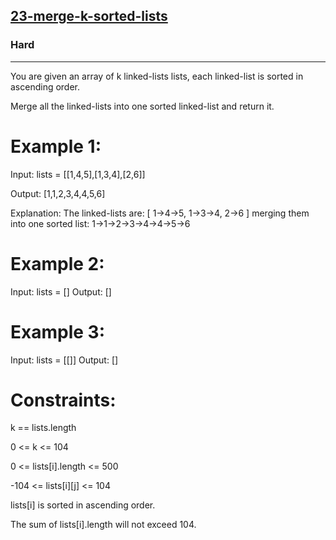 [23-merge-k-sorted-lists](https://leetcode.com/problems/merge-k-sorted-lists/)
---------------------------------------------------------------------------------------------------------------------------------------------

### Hard
---------------------------------------------------------------------------------------------------------------------------------------------
 
You are given an array of k linked-lists lists, each linked-list is sorted in ascending order.

Merge all the linked-lists into one sorted linked-list and return it.

# Example 1:

Input: lists = [[1,4,5],[1,3,4],[2,6]]

Output: [1,1,2,3,4,4,5,6]

Explanation: The linked-lists are:
[
  1->4->5,
  1->3->4,
  2->6
]
merging them into one sorted list:
1->1->2->3->4->4->5->6

# Example 2:

Input: lists = []
Output: []

# Example 3:

Input: lists = [[]]
Output: []
 
# Constraints:

k == lists.length

0 <= k <= 104

0 <= lists[i].length <= 500

-104 <= lists[i][j] <= 104

lists[i] is sorted in ascending order.

The sum of lists[i].length will not exceed 104.
